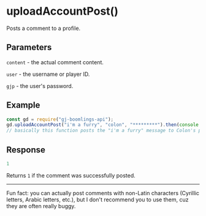 # uploadAccountPost()

Posts a comment to a profile.

## Parameters
`content` - the actual comment content.

`user` - the username or player ID.

`gjp` - the user's password.

## Example
```js
const gd = require("gj-boomlings-api");
gd.uploadAccountPost("i'm a furry", "colon", "*********").then(console.log);
// basically this function posts the "i'm a furry" message to Colon's profile
```

## Response
```js
1
```
Returns `1` if the comment was successfully posted.

---

Fun fact: you can actually post comments with non-Latin characters (Cyrillic letters, Arabic letters, etc.), but I don't recommend you to use them, cuz they are often really buggy.